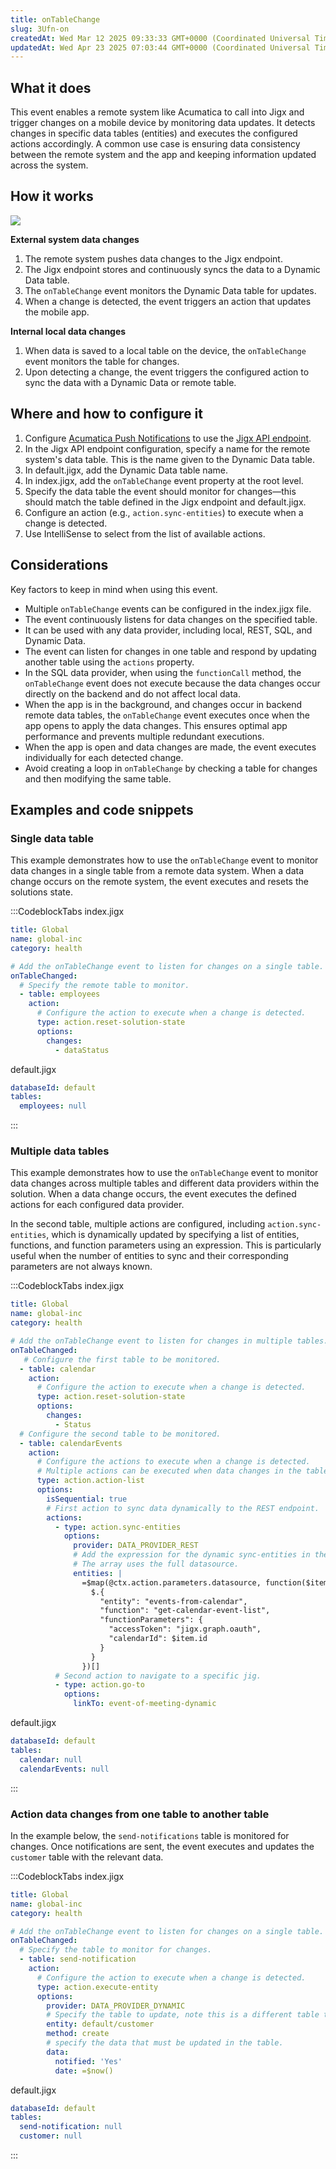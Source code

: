 ```yaml
---
title: onTableChange
slug: 3Ufn-on
createdAt: Wed Mar 12 2025 09:33:33 GMT+0000 (Coordinated Universal Time)
updatedAt: Wed Apr 23 2025 07:03:44 GMT+0000 (Coordinated Universal Time)
---
```


## What it does

This event enables a remote system like Acumatica to call into Jigx and trigger changes on a mobile device by monitoring data updates. It detects changes in specific data tables (entities) and executes the configured actions accordingly. A common use case is ensuring data consistency between the remote system and the app and keeping information updated across the system.

## How it works

![](https://archbee-image-uploads.s3.amazonaws.com/0TQnKgJpsWhT3gQzQOhdY-kY-lpInKQ8HXoX07BLTSA-20250320-085318.png)

**External system data changes**

1. The remote system pushes data changes to the Jigx endpoint.
2. The Jigx endpoint stores and continuously syncs the data to a Dynamic Data table.
3. The `onTableChange` event monitors the Dynamic Data table for updates.
4. When a change is detected, the event triggers an action that updates the mobile app.

**Internal local data changes**

1. When data is saved to a local table on the device, the `onTableChange` event monitors the table for changes.
2. Upon detecting a change, the event triggers the configured action to sync the data with a Dynamic Data or remote table.

## Where and how to configure it

1. Configure [Acumatica Push Notifications](<./onTableChange/Acumatica Push Notifications.md>) to use the [Jigx API endpoint](<./onTableChange/Acumatica Push Notifications.md>).
2. In the Jigx API endpoint configuration, specify a name for the remote system's data table. This is the name given to the Dynamic Data table.
3. In default.jigx, add the Dynamic Data table name.
4. In index.jigx, add the `onTableChange` event property at the root level.
5. Specify the data table the event should monitor for changes—this should match the table defined in the Jigx endpoint and default.jigx.
6. Configure an action (e.g., `action.sync-entities`) to execute when a change is detected.
7. Use IntelliSense to select from the list of available actions.

## Considerations

Key factors to keep in mind when using this event.

- Multiple `onTableChange` events can be configured in the index.jigx file.
- The event continuously listens for data changes on the specified table.
- It can be used with any data provider, including local, REST, SQL, and Dynamic Data.
- The event can listen for changes in one table and respond by updating another table using the `actions` property.
- In the SQL data provider, when using the `functionCall` method, the `onTableChange` event does not execute because the data changes occur directly on the backend and do not affect local data.
- When the app is in the background, and changes occur in backend remote data tables, the `onTableChange` event executes once when the app opens to apply the data changes. This ensures optimal app performance and prevents multiple redundant executions.
- When the app is open and data changes are made, the event executes individually for each detected change.
- Avoid creating a loop in `onTableChange` by checking a table for changes and then modifying the same table.

## Examples and code snippets 

### Single data table

This example demonstrates how to use the `onTableChange` event to monitor data changes in a single table from a remote data system. When a data change occurs on the remote system, the event executes and resets the solutions state.

:::CodeblockTabs
index.jigx

```yaml
title: Global
name: global-inc
category: health

# Add the onTableChange event to listen for changes on a single table.
onTableChanged:
  # Specify the remote table to monitor.
  - table: employees
    action: 
      # Configure the action to execute when a change is detected.
      type: action.reset-solution-state
      options:
        changes:
          - dataStatus                
```

default.jigx

```yaml
databaseId: default
tables:
  employees: null
```
:::

### Multiple data tables

This example demonstrates how to use the `onTableChange` event to monitor data changes across multiple tables and different data providers within the solution. When a data change occurs, the event executes the defined actions for each configured data provider.

In the second table, multiple actions are configured, including `action.sync-entities`, which is dynamically updated by specifying a list of entities, functions, and function parameters using an expression. This is particularly useful when the number of entities to sync and their corresponding parameters are not always known.

:::CodeblockTabs
index.jigx

```yaml
title: Global
name: global-inc
category: health

# Add the onTableChange event to listen for changes in multiple tables.
onTableChanged:
   # Configure the first table to be monitored.
  - table: calendar
    action: 
      # Configure the action to execute when a change is detected.
      type: action.reset-solution-state
      options:
        changes:
          - Status   
  # Configure the second table to be monitored.        
  - table: calendarEvents
    action: 
      # Configure the actions to execute when a change is detected. 
      # Multiple actions can be executed when data changes in the table.
      type: action.action-list
      options:
        isSequential: true
        # First action to sync data dynamically to the REST endpoint.
        actions:  
          - type: action.sync-entities
            options:
              provider: DATA_PROVIDER_REST
              # Add the expression for the dynamic sync-entities in the specified format. 
              # The array uses the full datasource.    
              entities: |
                =$map(@ctx.action.parameters.datasource, function($item) {
                  $.{
                    "entity": "events-from-calendar",
                    "function": "get-calendar-event-list",
                    "functionParameters": {
                      "accessToken": "jigx.graph.oauth",
                      "calendarId": $item.id
                    }
                  }
                })[]
          # Second action to navigate to a specific jig.      
          - type: action.go-to
            options:
              linkTo: event-of-meeting-dynamic
```

default.jigx

```yaml
databaseId: default
tables:
  calendar: null
  calendarEvents: null
```
:::

### Action data changes from one table to another table

In the example below, the `send-notifications` table is monitored for changes. Once notifications are sent, the event executes and updates the `customer` table with the relevant data.

:::CodeblockTabs
index.jigx

```yaml
title: Global
name: global-inc
category: health

# Add the onTableChange event to listen for changes on a single table.
onTableChanged:
  # Specify the table to monitor for changes.
  - table: send-notification
    action: 
      # Configure the action to execute when a change is detected. 
      type: action.execute-entity
      options:
        provider: DATA_PROVIDER_DYNAMIC
        # Specify the table to update, note this is a different table to the table monitored. 
        entity: default/customer
        method: create
        # specify the data that must be updated in the table.
        data:
          notified: 'Yes'
          date: =$now()
```

default.jigx

```yaml
databaseId: default
tables:
  send-notification: null
  customer: null
```
:::

